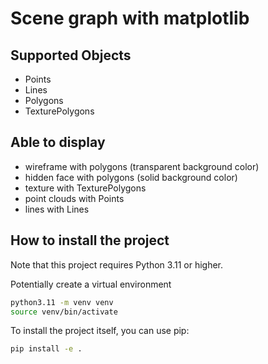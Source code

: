 # Scene graph with matplotlib


## Supported Objects
- Points
- Lines
- Polygons
- TexturePolygons

## Able to display
- wireframe with polygons (transparent background color)
- hidden face with polygons (solid background color)
- texture with TexturePolygons
- point clouds with Points
- lines with Lines

## How to install the project

Note that this project requires Python 3.11 or higher.

Potentially create a virtual environment

```bash
python3.11 -m venv venv
source venv/bin/activate
```

To install the project itself, you can use pip:

```bash
pip install -e .
```

